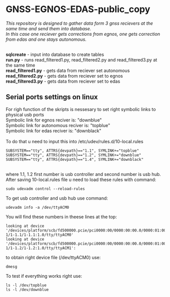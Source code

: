 # GNSS-EGNOS-EDAS-public_copy
*This repository is designed to gather data form 3 gnss recievers at the same time and send them into database.*  <br>
*In this case one reciever gets corrections from egnos, one gets correction from edas and one stays autonomous.* <br><br>

**sqlcreate** - input into database to create tables <br>
**run.py** - runs read_filtered1.py, read_filtered2.py and read_filtered3.py at the same time <br>
**read_filtered1.py** - gets data from reciever set autonomous <br>
**read_filtered2.py** - gets data from reciever set to egnos <br>
**read_filtered3.py** - gets data from reciever set to edas <br>

## Serial ports settings on linux
For righ function of the skripts is nessesary to set right symbolic links to physical usb ports <br>
Symbolic link for egnos reciver is: "downblue" <br>
Symbolic link for autonomous reciver is: "topblue" <br>
Symbolic link for edas reciver is: "downblack" <br><br>
To do that u need to input this into /etc/udev/rules.d/10-local.rules
``` 10-local.rules
SUBSYSTEM=="tty", ATTRS{devpath}=="1.1", SYMLINK+="topblue" 
SUBSYSTEM=="tty", ATTRS{devpath}=="1.2", SYMLINK+="downblue"
SUBSYSTEM=="tty", ATTRS{devpath}=="1.4", SYMLINK+="downblack"
```
<br> where 1.1, 1.2 first number is usb controller and second number is usb hub.<br>
After saving 10-local.rules file u need to load these rules with command:
```
sudo udevadm control --reload-rules
```
To get  usb controller and usb hub use command:
```
udevadm info -a /dev/ttyACM0
```
You will find these numbers in theese lines at the top:
```
looking at device '/devices/platform/scb/fd500000.pcie/pci0000:00/0000:00:00.0/0000:01:00.0/usb1/1-1/1-1.1/1-1.1:1.0/tty/ttyACM0'
looking at device '/devices/platform/scb/fd500000.pcie/pci0000:00/0000:00:00.0/0000:01:00.0/usb1/1-1/1-1.2/1-1.2:1.0/tty/ttyACM1':
```
to obtain right device file  (/dev/ttyACM0) use:
```
dmesg
```
To test if everything works right use:
```
ls -l /dev/topblue
ls -l /dev/downblue
```
